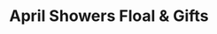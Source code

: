 ---
title: "April Showers Floal & Gifts"
url: /commerce/april-showers-floal-and-gifts/
shop: florist
---